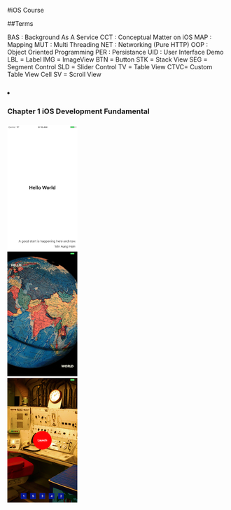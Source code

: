 #iOS Course

##Terms

   BAS : Background As A Service 
   CCT : Conceptual Matter on iOS
   MAP : Mapping
   MUT : Multi Threading
   NET : Networking (Pure HTTP)
   OOP : Object Oriented Programming
   PER : Persistance
   UID : User Interface Demo
        LBL = Label
        IMG = ImageView
        BTN = Button
        STK = Stack View
        SEG = Segment Control
        SLD = Slider Control
        TV  = Table View
        CTVC= Custom Table View Cell
        SV  = Scroll View


<h3>

<div  float="left" >
    <li>
    <div>
    <h4>Chapter 1 iOS  Development Fundamental </h4>
    <div><img width="160" height="285" src="https://raw.githubusercontent.com/minaunghein/iOSCourse/master/0101_UID_LBL_Helloworld/preview.png"   >
    </div>
   <div>
   <img width="160" height="285" src="https://raw.githubusercontent.com/minaunghein/iOSCourse/master/0102_UID_IMG_Helloworld/preview.png"  >
   </div> 
 <div>
    <img width="160" height="285" src="https://raw.githubusercontent.com/minaunghein/iOSCourse/master/0103_UID_BTN_NuclearLaunch/preview.png"  >
 
</div>
</div>
</li>
</div>
   </h3>



